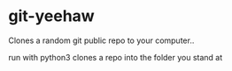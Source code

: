 # git-yeehaw
Clones a random git public repo to your computer..

run with python3
clones a repo into the folder you stand at
